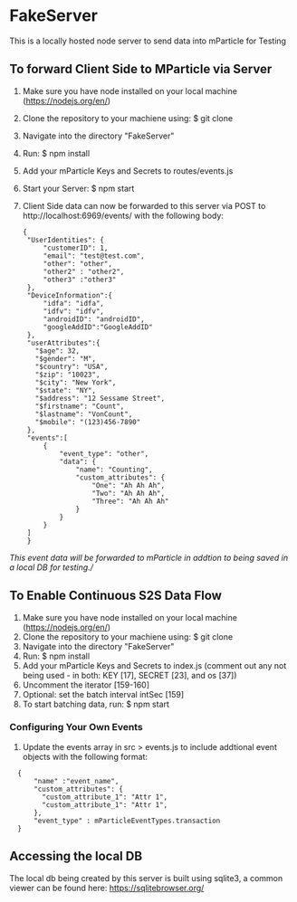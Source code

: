 # FakeServer
This is a locally hosted node server to send data into mParticle for Testing

## To forward Client Side to MParticle via Server
1) Make sure you have node installed on your local machine (https://nodejs.org/en/)
2) Clone the repository to your machiene using:
   $ git clone <cloned url>
3) Navigate into the directory "FakeServer"
4) Run:
   $ npm install
5) Add your mParticle Keys and Secrets to routes/events.js
6) Start your Server:
   $ npm start
7) Client Side data can now be forwarded to this server via POST to http://localhost:6969/events/ with the following body:

   ```
   {
  	"UserIdentities": {
  		"customerID": 1,
  		"email": "test@test.com",
  		"other": "other",
  		"other2" : "other2",
  		"other3" :"other3"
  	},
  	"DeviceInformation":{
  		"idfa": "idfa",
  		"idfv": "idfv",
  		"androidID": "androidID",
  		"googleAddID":"GoogleAddID"
  	},
  	"userAttributes":{
      "$age": 32,
      "$gender": "M",
      "$country": "USA",
      "$zip": "10023",
      "$city": "New York",
      "$state": "NY",
      "$address": "12 Sessame Street",
      "$firstname": "Count",
      "$lastname": "VonCount",
      "$mobile": "(123)456-7890"
  	},
  	"events":[
  		{
  			"event_type": "other",
  			"data": {
  				"name": "Counting",
  				"custom_attributes": {
  					"One": "Ah Ah Ah",
  					"Two": "Ah Ah Ah",
  					"Three": "Ah Ah Ah"
  				}
  			}
     	}
  	]
	}
	```

*This event data will be forwarded to mParticle in addtion to being saved in a local DB for testing./*

## To Enable Continuous S2S Data Flow
1) Make sure you have node installed on your local machine (https://nodejs.org/en/)
2) Clone the repository to your machiene using:
   $ git clone <cloned url>
3) Navigate into the directory "FakeServer"
4) Run:
   $ npm install
5) Add your mParticle Keys and Secrets to index.js (comment out any not being used - in both: KEY [17], SECRET [23], and os [37])
6) Uncomment the iterator [159-160]
7) Optional: set the batch interval intSec [159]
8) To start batching data, run:
   $ npm start

### Configuring Your Own Events
1) Update the events array in src > events.js to include addtional event objects with the following format:

```
  {
      "name" :"event_name",
      "custom_attributes": {
        "custom_attribute_1": "Attr 1",
        "custom_attribute_1": "Attr 1",
      },
      "event_type" : mParticleEventTypes.transaction
  }
```

## Accessing the local DB
The local db being created by this server is built using sqlite3, a common viewer can be found here: https://sqlitebrowser.org/
